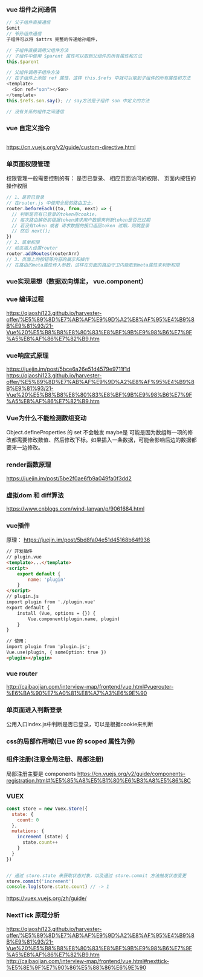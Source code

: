 ### vue 组件之间通信
```js
// 父子组件直接通信
$emit
// 爷孙组件通信
子组件可以将 $attrs 完整的传递给孙组件，

// 子组件直接调用父组件方法
// 子组件中使用 $parent 属性可以取到父组件的所有属性和方法
this.$parent

// 父组件调用子组件方法
// 在子组件上添加 ref 属性，这样 this.$refs 中就可以取到子组件的所有属性和方法
<template>
  <Son ref="son"></Son>
</template>
this.$refs.son.say(); // say方法是子组件 son 中定义的方法

// 没有关系的组件之间通信
```

### vue 自定义指令
```js

```
https://cn.vuejs.org/v2/guide/custom-directive.html

### 单页面权限管理
权限管理一般需要控制的有： 是否已登录、 相应页面访问的权限、 页面内按钮的操作权限
```js
// 1、是否已登录
// 在router.js 中使用全局的路由卫士，
router.beforeEach((to, from, next) => {
  // 判断是否有已登录的token存cookie，
  // 每次路由解析前根据token请求用户数据来判断token是否已过期
  // 若没有token 或者 请求数据的接口返回token 过期，则跳登录
  // 然后 next();
})
// 2、菜单权限
// 动态插入设置router
router.addRoutes(routerArr)
// 3、页面上的按钮等内容的展示和操作
// 在路由的meta属性传入参数，这样在页面的路由守卫内能取到meta属性来判断权限
```

### vue实现思想（数据双向绑定， vue.component）
### vue 编译过程
https://qiaoshi123.github.io/harvester-offer/%E5%89%8D%E7%AB%AF%E9%9D%A2%E8%AF%95%E4%B9%8B%E9%81%93/21-Vue%20%E5%B8%B8%E8%80%83%E8%BF%9B%E9%98%B6%E7%9F%A5%E8%AF%86%E7%82%B9.htm
### vue响应式原理
https://juejin.im/post/5bce6a26e51d4579e9711f1d  
https://qiaoshi123.github.io/harvester-offer/%E5%89%8D%E7%AB%AF%E9%9D%A2%E8%AF%95%E4%B9%8B%E9%81%93/21-Vue%20%E5%B8%B8%E8%80%83%E8%BF%9B%E9%98%B6%E7%9F%A5%E8%AF%86%E7%82%B9.htm
### Vue为什么不能检测数组变动
Object.defineProperties 的 set 不会触发
maybe是 可能是因为数组每一项的修改都需要修改数值、然后修改下标。如果插入一条数据，可能会影响后边的数据都要来一边修改。
### render函数原理
https://juejin.im/post/5be2f0ae6fb9a049fa0f3dd2
### 虚拟dom 和 diff算法
https://www.cnblogs.com/wind-lanyan/p/9061684.html
### vue插件
原理：  https://juejin.im/post/5bd8fa04e51d45168b64f936
```html
// 开发插件
// plugin.vue
<template>...</template>
<script>
    export default {
        name: 'plugin'
    }
</script>
// plugin.js
import plugin from './plugin.vue'
export default {
    install (Vue, options = {}) {
        Vue.component(plugin.name, plugin)
    }
}

// 使用： 
import plugin from 'plugin.js';
Vue.use(plugin, { someOption: true })
<plugin></plugin>
```

### vue router
http://caibaojian.com/interview-map/frontend/vue.html#vuerouter-%E6%BA%90%E7%A0%81%E8%A7%A3%E6%9E%90
### 单页面进入判断登录
公用入口index.js中判断是否已登录，可以是根据cookie来判断
### css的局部作用域(已 vue 的 scoped 属性为例)
### 组件注册(注意全局注册、局部注册)
局部注册主要是 components
https://cn.vuejs.org/v2/guide/components-registration.html#%E5%85%A8%E5%B1%80%E6%B3%A8%E5%86%8C
### VUEX
```js
const store = new Vuex.Store({
  state: {
    count: 0
  },
  mutations: {
    increment (state) {
      state.count++
    }
  }
})


// 通过 store.state 来获取状态对象，以及通过 store.commit 方法触发状态变更
store.commit('increment')
console.log(store.state.count) // -> 1
```
https://vuex.vuejs.org/zh/guide/
### NextTick 原理分析
https://qiaoshi123.github.io/harvester-offer/%E5%89%8D%E7%AB%AF%E9%9D%A2%E8%AF%95%E4%B9%8B%E9%81%93/21-Vue%20%E5%B8%B8%E8%80%83%E8%BF%9B%E9%98%B6%E7%9F%A5%E8%AF%86%E7%82%B9.htm  
http://caibaojian.com/interview-map/frontend/vue.html#nexttick-%E5%8E%9F%E7%90%86%E5%88%86%E6%9E%90   

